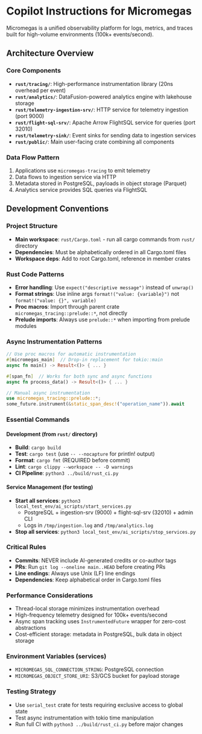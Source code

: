 # Copilot Instructions for Micromegas

Micromegas is a unified observability platform for logs, metrics, and traces built for high-volume environments (100k+ events/second).

## Architecture Overview

### Core Components
- **`rust/tracing/`**: High-performance instrumentation library (20ns overhead per event)
- **`rust/analytics/`**: DataFusion-powered analytics engine with lakehouse storage
- **`rust/telemetry-ingestion-srv/`**: HTTP service for telemetry ingestion (port 9000)
- **`rust/flight-sql-srv/`**: Apache Arrow FlightSQL service for queries (port 32010)
- **`rust/telemetry-sink/`**: Event sinks for sending data to ingestion services
- **`rust/public/`**: Main user-facing crate combining all components

### Data Flow Pattern
1. Applications use `micromegas-tracing` to emit telemetry
2. Data flows to ingestion service via HTTP
3. Metadata stored in PostgreSQL, payloads in object storage (Parquet)
4. Analytics service provides SQL queries via FlightSQL

## Development Conventions

### Project Structure
- **Main workspace**: `rust/Cargo.toml` - run all cargo commands from `rust/` directory
- **Dependencies**: Must be alphabetically ordered in all Cargo.toml files
- **Workspace deps**: Add to root Cargo.toml, reference in member crates

### Rust Code Patterns
- **Error handling**: Use `expect("descriptive message")` instead of `unwrap()`
- **Format strings**: Use inline args `format!("value: {variable}")` not `format!("value: {}", variable)`
- **Proc macros**: Import through parent crate `micromegas_tracing::prelude::*`, not directly
- **Prelude imports**: Always use `prelude::*` when importing from prelude modules

### Async Instrumentation Patterns
```rust
// Use proc macros for automatic instrumentation
#[micromegas_main]  // Drop-in replacement for tokio::main
async fn main() -> Result<()> { ... }

#[span_fn]  // Works for both sync and async functions
async fn process_data() -> Result<()> { ... }

// Manual async instrumentation
use micromegas_tracing::prelude::*;
some_future.instrument(&static_span_desc!("operation_name")).await
```

### Essential Commands

#### Development (from `rust/` directory)
- **Build**: `cargo build`
- **Test**: `cargo test` (use `-- --nocapture` for println! output)
- **Format**: `cargo fmt` (REQUIRED before commit)
- **Lint**: `cargo clippy --workspace -- -D warnings`
- **CI Pipeline**: `python3 ../build/rust_ci.py`

#### Service Management (for testing)
- **Start all services**: `python3 local_test_env/ai_scripts/start_services.py`
  - PostgreSQL + ingestion-srv (9000) + flight-sql-srv (32010) + admin CLI
  - Logs in `/tmp/ingestion.log` and `/tmp/analytics.log`
- **Stop all services**: `python3 local_test_env/ai_scripts/stop_services.py`

### Critical Rules
- **Commits**: NEVER include AI-generated credits or co-author tags
- **PRs**: Run `git log --oneline main..HEAD` before creating PRs
- **Line endings**: Always use Unix (LF) line endings
- **Dependencies**: Keep alphabetical order in Cargo.toml files

### Performance Considerations
- Thread-local storage minimizes instrumentation overhead
- High-frequency telemetry designed for 100k+ events/second
- Async span tracking uses `InstrumentedFuture` wrapper for zero-cost abstractions
- Cost-efficient storage: metadata in PostgreSQL, bulk data in object storage

### Environment Variables (services)
- `MICROMEGAS_SQL_CONNECTION_STRING`: PostgreSQL connection
- `MICROMEGAS_OBJECT_STORE_URI`: S3/GCS bucket for payload storage

### Testing Strategy
- Use `serial_test` crate for tests requiring exclusive access to global state
- Test async instrumentation with tokio time manipulation
- Run full CI with `python3 ../build/rust_ci.py` before major changes
